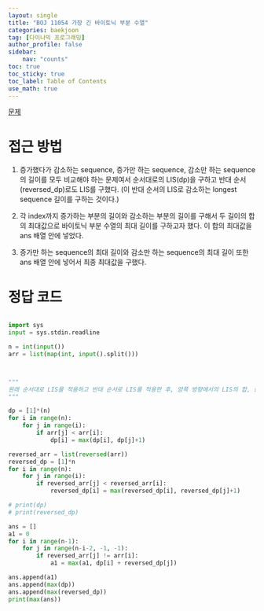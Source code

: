 ```yaml
---
layout: single
title: "BOJ 11054 가장 긴 바이토닉 부분 수열"
categories: baekjoon
tag: [다이나믹 프로그래밍]
author_profile: false
sidebar:
    nav: "counts"
toc: true
toc_sticky: true
toc_label: Table of Contents
use_math: true
---
```


[문제](https://www.acmicpc.net/problem/11054)

# 접근 방법

1. 증가했다가 감소하는 sequence, 증가만 하는 sequence, 감소만 하는 sequence의 길이를 모두 비교해야 하는 문제여서 순서대로의 LIS(dp)을 구하고 반대 순서(reversed_dp)로도 LIS를 구했다. (이 반대 순서의 LIS로 감소하는 longest sequence 길이를 구하는 것이다.)

2. 각 index까지 증가하는 부분의 길이와 감소하는 부분의 길이를 구해서 두 길이의 합의 최대값으로 바이토닉 부분 수열의 최대 길이를 구하고자 했다. 이 합의 최대값을 ans 배열 안에 넣었다.

3. 증가만 하는 sequence의 최대 길이와 감소만 하는 sequence의 최대 길이 또한 ans 배열 안에 넣어서 최종 최대값을 구했다.


# 정답 코드
``` python

import sys
input = sys.stdin.readline

n = int(input())
arr = list(map(int, input().split()))



"""
원래 순서대로 LIS를 적용하고 반대 순서로 LIS를 적용한 후, 양쪽 방향에서의 LIS의 합, 증가만 하는 LIS, 감소만 하는 LIS 값 중 최대값을 찾으면 된다.
"""

dp = [1]*(n)
for i in range(n):
    for j in range(i):
        if arr[j] < arr[i]:
            dp[i] = max(dp[i], dp[j]+1)

reversed_arr = list(reversed(arr))
reversed_dp = [1]*n
for i in range(n):
    for j in range(i):
        if reversed_arr[j] < reversed_arr[i]:
            reversed_dp[i] = max(reversed_dp[i], reversed_dp[j]+1)

# print(dp)
# print(reversed_dp)

ans = []
a1 = 0
for i in range(n-1):
    for j in range(n-i-2, -1, -1):
        if reversed_arr[j] != arr[i]:
            a1 = max(a1, dp[i] + reversed_dp[j])

ans.append(a1)
ans.append(max(dp))
ans.append(max(reversed_dp))
print(max(ans))




```